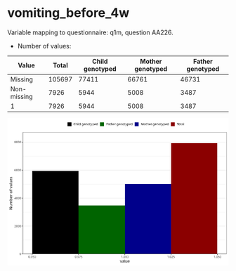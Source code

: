 # vomiting_before_4w
Variable mapping to questionnaire: q1m, question AA226.
- Number of values:

| Value | Total | Child genotyped | Mother genotyped | Father genotyped |
| ----- | ----- | --------------- | ---------------- | ---------------- |
| Missing | 105697 | 77411 | 66761 | 46731 |
| Non-missing | 7926 | 5944 | 5008 | 3487 |
| 1 | 7926 | 5944 | 5008 | 3487 |



![](vomiting_before_4w_n.png)



